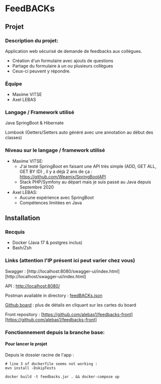 # FeedBACKs

## Projet

### Description du projet:

Application web sécurisé de demande de feedbacks aux collègues.

- Création d'un formulaire avec ajouts de questions
- Partage du formulaire à un ou plusieurs collègues
- Ceux-ci peuvent y répondre.

### Équipe

- Maxime VITSE
- Axel LEBAS

### Langage / Framework utilisé

Java SpringBoot & Hibernate

Lombook (Getters/Setters auto généré avec une annotation au début des classes)

### Niveau sur le langage / framework utilisé

- Maxime VITSE:
    - J'ai testé SpringBoot en faisant une API très simple (ADD, GET ALL, GET BY ID) , il y a déjà 2 ans de ça : https://github.com/Weamix/SpringBootAPI 
    - Stack PHP/Symfony au départ mais je suis passé au Java depuis Septembre 2020
- Axel LEBAS:
    - Aucune expérience avec SpringBoot
    - Compétences limitées en Java

## Installation

### Recquis

- Docker (Java 17 & postgres inclus)
- Bash/Zsh

### Links (attention l'IP présent ici peut varier chez vous)

Swagger : [http://localhost:8080/swagger-ui/index.html][http://localhost/swagger-ui/index.html]

API : [http://localhost:8080/][http://localhost:8080/]

Postman available in directory : [feedBACKs.json](./postman/feedBACKs.json)

[Github board](https://github.com/users/Weamix/projects/1/views/2
) : plus de détails en cliquant sur les cartes du board

Front repository : [https://github.com/alebas1/feedbacks-front][https://github.com/alebas1/feedbacks-front]

### Fonctionnement depuis la branche base:

#### Pour lancer le projet

Depuis le dossier racine de l'app :
```
# line 3 of dockerfile seems not working :
mvn install -DskipTests

docker build -t feedbacks.jar . && docker-compose up
```

[http://localhost:8080/swagger-ui/index.html]: http://localhost:8080/swagger-ui/index.html

[http://localhost:8080/]: http://localhost:8080/

[https://github.com/alebas1/feedbacks-front]: https://github.com/alebas1/feedbacks-front